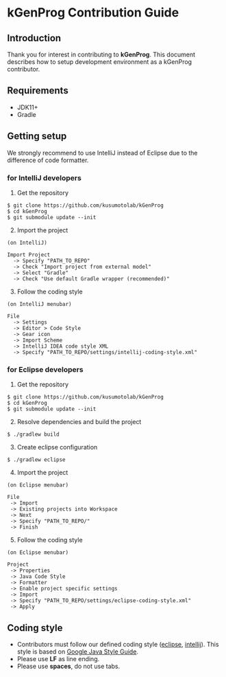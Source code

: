 # kGenProg Contribution Guide
## Introduction
Thank you for interest in contributing to **kGenProg**.
This document describes how to setup development environment as a kGenProg contributor.

## Requirements
- JDK11+
- Gradle

## Getting setup
We strongly recommend to use IntelliJ instead of Eclipse due to the difference of code formatter.

### for IntelliJ developers

1. Get the repository
```shell
$ git clone https://github.com/kusumotolab/kGenProg
$ cd kGenProg
$ git submodule update --init
```

2. Import the project
```
(on IntelliJ)

Import Project
  -> Specify "PATH_TO_REPO"
  -> Check "Import project from external model"
  -> Select "Gradle"
  -> Check "Use default Gradle wrapper (recommended)"
```

3. Follow the coding style
```
(on IntelliJ menubar)

File
  -> Settings
  -> Editor > Code Style
  -> Gear icon
  -> Import Scheme
  -> IntelliJ IDEA code style XML
  -> Specify "PATH_TO_REPO/settings/intellij-coding-style.xml"
```


### for Eclipse developers

1. Get the repository
```shell
$ git clone https://github.com/kusumotolab/kGenProg
$ cd kGenProg
$ git submodule update --init
```

2. Resolve dependencies and build the project
```shell
$ ./gradlew build
```

3. Create eclipse configuration
```shell
$ ./gradlew eclipse
```

4. Import the project
```
(on Eclipse menubar)

File
 -> Import
 -> Existing projects into Workspace
 -> Next
 -> Specify "PATH_TO_REPO/"
 -> Finish
```

5. Follow the coding style
```
(on Eclipse menubar)

Project
 -> Properties
 -> Java Code Style
 -> Formatter
 -> Enable project specific settings
 -> Import
 -> Specify "PATH_TO_REPO/settings/eclipse-coding-style.xml"
 -> Apply
```

## Coding style
- Contributors must follow our defined coding style ([eclipse](../blob/master/settings/eclipse-coding-style.xml), [intellij](../blob/master/settings/intellij-coding-style.xml)).
This style is based on [Google Java Style Guide](https://google.github.io/styleguide/javaguide.html).
- Please use **LF** as line ending.
- Please use **spaces**, do not use tabs.
